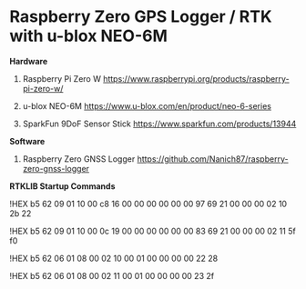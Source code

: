 # Raspberry Zero GPS Logger / RTK with u-blox NEO-6M

**Hardware**

1. Raspberry Pi Zero W https://www.raspberrypi.org/products/raspberry-pi-zero-w/

2. u-blox NEO-6M https://www.u-blox.com/en/product/neo-6-series

3. SparkFun 9DoF Sensor Stick https://www.sparkfun.com/products/13944

**Software**

1. Raspberry Zero GNSS Logger https://github.com/Nanich87/raspberry-zero-gnss-logger

**RTKLIB Startup Commands**

!HEX b5 62 09 01 10 00 c8 16 00 00 00 00 00 00 97 69 21 00 00 00 02 10 2b 22

!HEX b5 62 09 01 10 00 0c 19 00 00 00 00 00 00 83 69 21 00 00 00 02 11 5f f0

!HEX b5 62 06 01 08 00 02 10 00 01 00 00 00 00 22 28

!HEX b5 62 06 01 08 00 02 11 00 01 00 00 00 00 23 2f
